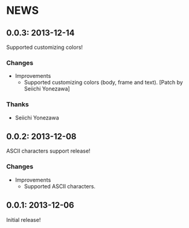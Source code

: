 # NEWS

## 0.0.3: 2013-12-14

Supported customizing colors!

### Changes

  * Improvements
    * Supported customizing colors (body, frame and text).
      [Patch by Seiichi Yonezawa]

### Thanks

  * Seiichi Yonezawa

## 0.0.2: 2013-12-08

ASCII characters support release!

### Changes

  * Improvements
    * Supported ASCII characters.

## 0.0.1: 2013-12-06

Initial release!
